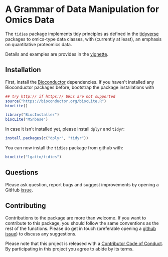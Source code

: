 # A Grammar of Data Manipulation for Omics Data

The `tidies` package implements tidy principles as defined in
the [tidyverse](https://www.tidyverse.org/) packages to omics-type
data classes, with (currently at least), an emphasis on quantitative
proteomics data.

Details and examples are provides in the [vignette](https://lgatto.github.io/tidies/articles/tidies.html).

## Installation

First, install the [Bioconductor](https://bioconductor.org/)
dependencies. If you haven't installed any Bioconductor packages
before, bootstrap the package installations with

```r
## try http:// if https:// URLs are not supported
source("https://bioconductor.org/biocLite.R")
biocLite()
```

```r
library("BiocInstaller")
biocLite("MSnbase")
```

In case it isn't installed yet, please install `dplyr` and `tidyr`:

```r
install.packages(c("dplyr", "tidyr"))
```

You can now install the `tidies` package from github with:

```r
biocLite("lgatto/tidies")
```

## Questions

Please ask question, report bugs and suggest improvements by opening a
GitHub [issue](https://github.com/lgatto/tidies/issues).

## Contributing

Contributions to the package are more than welcome. If you want to
contribute to this package, you should follow the same conventions as
the rest of the functions. Please do get in touch (preferable opening
a [github issue](https://github.com/lgatto/tidies/issues/)) to discuss
any suggestions.

Please note that this project is released with
a
[Contributor Code of Conduct](https://github.com/lgatto/tidies/blob/master/CONDUCT.md). By
participating in this project you agree to abide by its terms.
